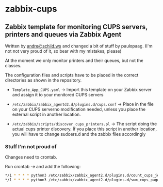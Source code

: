 # zabbix-cups

## Zabbix template for monitoring CUPS servers, printers and queues via Zabbix Agent

Written by andre@schild.ws and changed a bit of stuff by paulopaag. (I'm not not very proud of it, so bear with my mistakes, please)

At the moment we only monitor printers and their queues, but not the classes.

The configuration files and scripts have to be placed in the correct
directories as shown in the repository.

- `Template_App_CUPS.yaml`
    -> Import this template on your Zabbix server and assign it to your monitored CUPS servers

- `/etc/zabbix/zabbix_agentd2.d/plugins.d/cups.conf`
    -> Place in the file on your CUPS serverno modification needed, unless you place the external script in another location.

- `/etc/zabbix/scripts/discover_cups_printers.pl`
    -> The script doing the actual cups printer discovery. If you place this script in another location, you will have to change sudoers.d and the zabbix files accordingly
	
### Stuff I'm not proud of

Changes need to crontab.

Run crontab -e and add the following:
```bash
*/1 * * * * python3 /etc/zabbix/zabbix_agent2.d/plugins.d/count_cups_jobs.py >/dev/null 2>&1
*/1 * * * * python3 /etc/zabbix/zabbix_agent2.d/plugins.d/sum_cups_pages.py >/dev/null 2>&1
```
